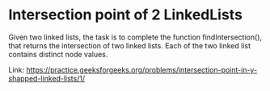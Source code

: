 # Intersection point of 2 LinkedLists
Given two linked lists, the task is to complete the function findIntersection(), that returns the intersection of two linked lists. Each of the two linked list contains distinct node values.


Link: https://practice.geeksforgeeks.org/problems/intersection-point-in-y-shapped-linked-lists/1/
